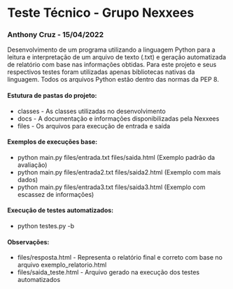 # Teste Técnico - Grupo Nexxees
### Anthony Cruz - 15/04/2022

Desenvolvimento de um programa utilizando a linguagem Python para a leitura e interpretação de um arquivo de texto (.txt) e geração automatizada de relatório com base nas informações obtidas. Para este projeto e seus respectivos testes foram utilizadas apenas bibliotecas nativas da linguagem. Todos os arquivos Python estão dentro das normas da PEP 8.

#### Estutura de pastas do projeto:
* classes - As classes utilizadas no desenvolvimento
* docs - A documentação e informações disponibilizadas pela Nexxees
* files - Os arquivos para execução de entrada e saída

#### Exemplos de execuções base:
* python main.py files/entrada.txt files/saida.html (Exemplo padrão da avaliação)
* python main.py files/entrada2.txt files/saida2.html (Exemplo com mais dados)
* python main.py files/entrada3.txt files/saida3.html (Exemplo com escassez de informações)

#### Execução de testes automatizados:
* python testes.py -b

#### Observações:
* files/resposta.html - Representa o relatório final e correto com base no arquivo exemplo_relatorio.html
* files/saida_teste.html - Arquivo gerado na execução dos testes automatizados
